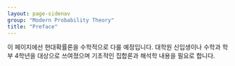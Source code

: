 ```yaml
---
layout: page-sidenav
group: "Modern Probability Theory"
title: "Preface"
---
```


이 페이지에선 현대확률론을 수학적으로 다룰 예정입니다. 대학원 신입생이나 수학과 학부 4학년을 대상으로 쓰여졌으며 기초적인 집합론과 해석학 내용을 필요로 합니다.
